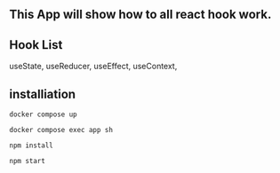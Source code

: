 ## This App will show how to all react hook work.

## Hook List

useState,
useReducer,
useEffect,
useContext,

## installiation

```
docker compose up
```

```
docker compose exec app sh
```

```
npm install
```

```
npm start
```
